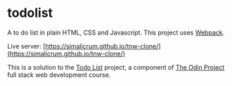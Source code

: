 # todolist

A to do list in plain HTML, CSS and Javascript. This project uses [Webpack](https://webpack.js.org/).

Live server: [https://simalicrum.github.io/tnw-clone/](https://simalicrum.github.io/tnw-clone/)

This is a solution to the [Todo List](https://www.theodinproject.com/courses/javascript/lessons/todo-list) project, a component of [The Odin Project](https://www.theodinproject.com/) full stack web development course.
